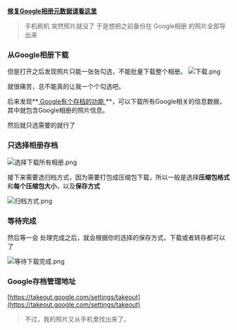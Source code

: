 **[修复Google相册元数据请看这里](https://note.coccoo.cc/Archive/DealGooglePhotosArchive.html)**

> 手机刷机  突然照片就没了  于是想把之前备份在 Google相册 的照片全部导出来

### 从Google相册下载

但是打开之后发现照片只能一张张勾选，不能批量下载整个相册。
![下载.png][1]


就很痛苦，总不能真的让我一个个勾选吧。

后来发现**[ Google有个存档的功能 ](https://takeout.google.com/settings/takeout)**，可以下载所有Google相关的信息数据，其中就包含Google相册的照片信息。

然后就只选需要的就行了

### 只选择相册存档

![选择下载所有相册.png][2]

接下来需要选归档方式，因为需要打包成压缩包下载，所以一般是选择**压缩包格式**和**每个压缩包大小**，以及**保存方式**

![归档方式.png][3]

### 等待完成

然后等一会 处理完成之后，就会根据你的选择的保存方式，下载或者转存都可以了

![等待下载完成.png][4]

### Google存档管理地址

[https://takeout.google.com/settings/takeout](https://takeout.google.com/settings/takeout)

> 不过，我的照片又从手机里找出来了。

  [1]: https://image-1252176127.cos.ap-shanghai.myqcloud.com/2018/01/2181199909.png
  [2]: https://image-1252176127.cos.ap-shanghai.myqcloud.com/2018/01/3285160824.png
  [3]: https://image-1252176127.cos.ap-shanghai.myqcloud.com/2018/01/4154163314.png
  [4]: https://image-1252176127.cos.ap-shanghai.myqcloud.com/2018/01/873034343.png